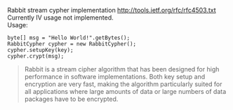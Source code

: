 Rabbit stream cypher implementation http://tools.ietf.org/rfc/rfc4503.txt   
Currently IV usage not implemented.   
Usage:

    byte[] msg = "Hello World!".getBytes();
    RabbitCypher cypher = new RabbitCypher();
    cypher.setupKey(key);
    cypher.crypt(msg);

> Rabbit is a stream cipher algorithm that has been designed for high
> performance in software implementations.  Both key setup and
> encryption are very fast, making the algorithm particularly suited
> for all applications where large amounts of data or large numbers of
> data packages have to be encrypted.

